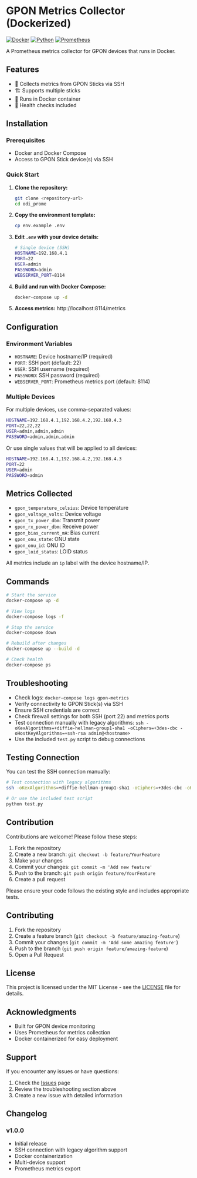 # GPON Metrics Collector (Dockerized)

[![Docker](https://img.shields.io/badge/docker-%230db7ed.svg?style=for-the-badge&logo=docker&logoColor=white)](https://www.docker.com/)
[![Python](https://img.shields.io/badge/python-3670A0?style=for-the-badge&logo=python&logoColor=ffdd54)](https://python.org)
[![Prometheus](https://img.shields.io/badge/Prometheus-E6522C?style=for-the-badge&logo=Prometheus&logoColor=white)](https://prometheus.io/)

A Prometheus metrics collector for GPON devices that runs in Docker.

## Features

- 🔌 Collects metrics from GPON Sticks via SSH
- 🏗️ Supports multiple sticks
- 🐳 Runs in Docker container
- 🏥 Health checks included

## Installation

### Prerequisites

- Docker and Docker Compose
- Access to GPON Stick device(s) via SSH

### Quick Start

1. **Clone the repository:**
   ```bash
   git clone <repository-url>
   cd odi_prome
   ```

2. **Copy the environment template:**
   ```bash
   cp env.example .env
   ```

3. **Edit `.env` with your device details:**
   ```bash
   # Single device (SSH)
   HOSTNAME=192.168.4.1
   PORT=22
   USER=admin
   PASSWORD=admin
   WEBSERVER_PORT=8114
   ```

4. **Build and run with Docker Compose:**
   ```bash
   docker-compose up -d
   ```

5. **Access metrics:** http://localhost:8114/metrics

## Configuration

### Environment Variables

- `HOSTNAME`: Device hostname/IP (required)
- `PORT`: SSH port (default: 22)
- `USER`: SSH username (required)
- `PASSWORD`: SSH password (required)
- `WEBSERVER_PORT`: Prometheus metrics port (default: 8114)

### Multiple Devices

For multiple devices, use comma-separated values:

```bash
HOSTNAME=192.168.4.1,192.168.4.2,192.168.4.3
PORT=22,22,22
USER=admin,admin,admin
PASSWORD=admin,admin,admin
```

Or use single values that will be applied to all devices:

```bash
HOSTNAME=192.168.4.1,192.168.4.2,192.168.4.3
PORT=22
USER=admin
PASSWORD=admin
```

## Metrics Collected

- `gpon_temperature_celsius`: Device temperature
- `gpon_voltage_volts`: Device voltage
- `gpon_tx_power_dbm`: Transmit power
- `gpon_rx_power_dbm`: Receive power
- `gpon_bias_current_mA`: Bias current
- `gpon_onu_state`: ONU state
- `gpon_onu_id`: ONU ID
- `gpon_loid_status`: LOID status

All metrics include an `ip` label with the device hostname/IP.

## Commands

```bash
# Start the service
docker-compose up -d

# View logs
docker-compose logs -f

# Stop the service
docker-compose down

# Rebuild after changes
docker-compose up --build -d

# Check health
docker-compose ps
```

## Troubleshooting

- Check logs: `docker-compose logs gpon-metrics`
- Verify connectivity to GPON Stick(s) via SSH
- Ensure SSH credentials are correct
- Check firewall settings for both SSH (port 22) and metrics ports
- Test connection manually with legacy algorithms: `ssh -oKexAlgorithms=+diffie-hellman-group1-sha1 -oCiphers=+3des-cbc -oHostKeyAlgorithms=+ssh-rsa admin@<hostname>`
- Use the included `test.py` script to debug connections

## Testing Connection

You can test the SSH connection manually:

```bash
# Test connection with legacy algorithms
ssh -oKexAlgorithms=+diffie-hellman-group1-sha1 -oCiphers=+3des-cbc -oHostKeyAlgorithms=+ssh-rsa admin@192.168.4.1

# Or use the included test script
python test.py
```

## Contribution

Contributions are welcome! Please follow these steps:

1. Fork the repository
2. Create a new branch: `git checkout -b feature/YourFeature`
3. Make your changes
4. Commit your changes: `git commit -m 'Add new feature'`
5. Push to the branch: `git push origin feature/YourFeature`
6. Create a pull request

Please ensure your code follows the existing style and includes appropriate tests.

## Contributing

1. Fork the repository
2. Create a feature branch (`git checkout -b feature/amazing-feature`)
3. Commit your changes (`git commit -m 'Add some amazing feature'`)
4. Push to the branch (`git push origin feature/amazing-feature`)
5. Open a Pull Request

## License

This project is licensed under the MIT License - see the [LICENSE](LICENSE) file for details.

## Acknowledgments

- Built for GPON device monitoring
- Uses Prometheus for metrics collection
- Docker containerized for easy deployment

## Support

If you encounter any issues or have questions:

1. Check the [Issues](../../issues) page
2. Review the troubleshooting section above
3. Create a new issue with detailed information

## Changelog

### v1.0.0
- Initial release
- SSH connection with legacy algorithm support
- Docker containerization
- Multi-device support
- Prometheus metrics export
